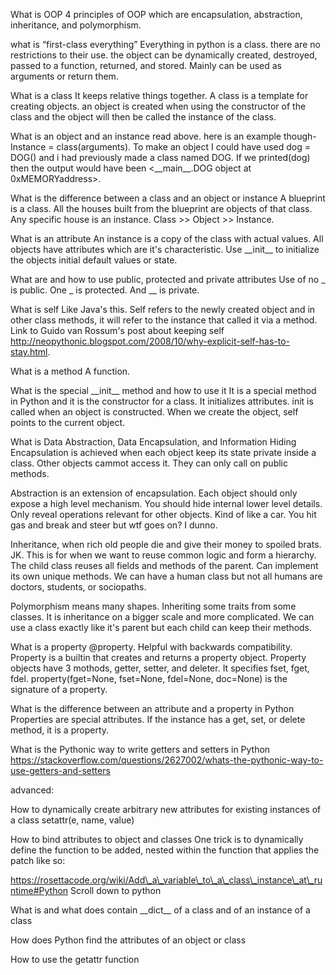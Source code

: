 


What is OOP
4 principles of OOP which are encapsulation, abstraction, inheritance, and polymorphism.


what is “first-class everything”
Everything in python is a class. there are no restrictions to their use. the object can be dynamically created, destroyed, passed to a function, returned, and stored.
Mainly can be used as arguments or return them.


What is a class
It keeps relative things together. A class is a template for creating objects. 
an object is created when using the constructor of the class and the object will then be called the instance of the class.


What is an object and an instance
read above. here is an example though- Instance = class(arguments). To make an object I could have used dog = DOG() and i had previously made a class named DOG. If we printed(dog) then the output would have been <\_\_main\_\_.DOG object at 0xMEMORYaddress>.


What is the difference between a class and an object or instance
A blueprint is a class. All the houses built from the blueprint are objects of that class. Any specific house is an instance.
Class >> Object >> Instance.


What is an attribute
An instance is a copy of the class with actual values. All objects have attributes which are it's characteristic. 
Use \_\_init\_\_ to initialize the objects initial default values or state.


What are and how to use public, protected and private attributes
Use of no \_ is public. One \_ is protected. And \_\_ is private.


What is self
Like Java's this. Self refers to the newly created object and in other class methods, it will refer to the instance that called it via a method.
Link to Guido van Rossum's post about keeping self http://neopythonic.blogspot.com/2008/10/why-explicit-self-has-to-stay.html.


What is a method
A function.


What is the special \_\_init\_\_ method and how to use it
It is a special method in Python and it is the constructor for a class.
It initializes attributes. init is called when an object is constructed.
When we create the object, self points to the current object.

What is Data Abstraction, Data Encapsulation, and Information Hiding
Encapsulation is achieved when each object keep its state private inside a class.
Other objects cammot access it. They can only call on public methods. 

Abstraction is an extension of encapsulation. Each object should only expose a high level mechanism. You should hide internal lower level details. Only reveal operations relevant for other objects. Kind of like a car. You hit gas and break and steer but wtf goes on? I dunno.

Inheritance, when rich old people die and give their money to spoiled brats. JK. This is for when we want to reuse common logic and form a hierarchy. The child class reuses all fields and methods of the parent. Can implement its own unique methods. We can have a human class but not all humans are doctors, students, or sociopaths.

Polymorphism means many shapes. Inheriting some traits from some classes. It is inheritance on a bigger scale and more complicated. We can use a class exactly like it's parent but each child can keep their methods.

What is a property
@property. Helpful with backwards compatibility. Property is a builtin that creates and returns a property object. 
Property objects have 3 mothods, getter, setter, and deleter. It specifies fset, fget, fdel.
property(fget=None, fset=None, fdel=None, doc=None) is the signature of a property.


What is the difference between an attribute and a property in Python
Properties are special attributes. If the instance has a get, set, or delete method, it is a property.


What is the Pythonic way to write getters and setters in Python
https://stackoverflow.com/questions/2627002/whats-the-pythonic-way-to-use-getters-and-setters


advanced:


How to dynamically create arbitrary new attributes for existing instances of a class
setattr(e, name, value)


How to bind attributes to object and classes
One trick is to dynamically define the function to be added, nested within the function that applies the patch like so:

https://rosettacode.org/wiki/Add\_a\_variable\_to\_a\_class\_instance\_at\_runtime#Python
Scroll down to python


What is and what does contain \_\_dict\_\_ of a class and of an instance of a class


How does Python find the attributes of an object or class


How to use the getattr function
